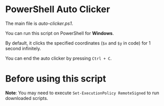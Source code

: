 # PowerShell Auto Clicker

The main file is _auto-clicker.ps1_.

You can run this script on PowerShell for **Windows**.

By default, it clicks the specified coordinates (`$x` and `$y` in code) for 1 second infinitely.

You can end the auto clicker by pressing `Ctrl + C`.

# Before using this script

**Note**: You may need to execute `Set-ExecutionPolicy RemoteSigned` to run downloaded scripts.
